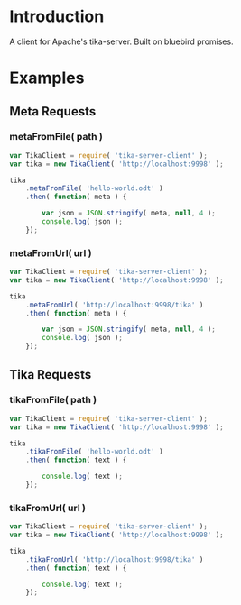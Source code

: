 # Introduction

A client for Apache's tika-server.  Built on bluebird promises.

# Examples

## Meta Requests

### metaFromFile( path )

```js
var TikaClient = require( 'tika-server-client' );
var tika = new TikaClient( 'http://localhost:9998' );

tika
    .metaFromFile( 'hello-world.odt' )
    .then( function( meta ) {

        var json = JSON.stringify( meta, null, 4 );
        console.log( json );
    });
```

### metaFromUrl( url )

```js
var TikaClient = require( 'tika-server-client' );
var tika = new TikaClient( 'http://localhost:9998' );

tika
    .metaFromUrl( 'http://localhost:9998/tika' )
    .then( function( meta ) {

        var json = JSON.stringify( meta, null, 4 );
        console.log( json );
    });
```

## Tika Requests

### tikaFromFile( path )

```js
var TikaClient = require( 'tika-server-client' );
var tika = new TikaClient( 'http://localhost:9998' );

tika
    .tikaFromFile( 'hello-world.odt' )
    .then( function( text ) {

        console.log( text );
    });
```

### tikaFromUrl( url )

```js
var TikaClient = require( 'tika-server-client' );
var tika = new TikaClient( 'http://localhost:9998' );

tika
    .tikaFromUrl( 'http://localhost:9998/tika' )
    .then( function( text ) {

        console.log( text );
    });
```